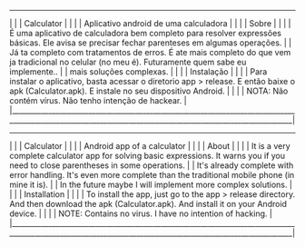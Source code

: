 ______________________________________________________________________________________________________________________________________________________________
|                                                                                                                                                            |
|	Calculator                                                                                                                                           |
|	                                                                                                                                                     |
|	Aplicativo android de uma calculadora                                                                                                                |
|                                                                                                                                                            |
|	Sobre                                                                                                                                                |
|                                                                                                                                                            |
|	É uma aplicativo de calculadora bem completo para resolver expressões básicas. Ele avisa se precisar fechar parenteses em algumas operações.         |
|	Já ta completo com tratamentos de erros. É ate mais completo do que vem ja tradicional no celular (no meu é). Futuramente quem sabe eu implemente..  |
|	mais soluções complexas.                                                                                                                             |
|                                                                                                                                                            |
|	Instalação                                                                                                                                           |
|                                                                                                                                                            |
|	Para instalar o aplicativo, basta acessar o diretorio app > release. E então baixe o apk (Calculator.apk). E instale no seu dispositivo Android.     |
|                                                                                                                                                            |
|	NOTA: Não contém vírus. Não tenho intenção de hackear.                                                                                               |
|____________________________________________________________________________________________________________________________________________________________|
______________________________________________________________________________________________________________________________________________________________
|                                                                                                                                                            |
|	Calculator                                                                                                                                           |
|	                                                                                                                                                     |
|	Android app of a calculator                                                                                                                          |
|                                                                                                                                                            |
|	About                                                                                                                                                |
|                                                                                                                                                            |
|	It is a very complete calculator app for solving basic expressions. It warns you if you need to close parentheses in some operations.                |
|	It's already complete with error handling. It's even more complete than the traditional mobile phone (in mine it is).                                |
|	In the future maybe I will implement more complex solutions.                                                                                         |
|                                                                                                                                                            |
|	Installation                                                                                                                                         |
|                                                                                                                                                            |
|	To install the app, just go to the app > release directory. And then download the apk (Calculator.apk). And install it on your Android device.       |
|                                                                                                                                                            |
|	NOTE: Contains no virus. I have no intention of hacking.                                                                                             |
|____________________________________________________________________________________________________________________________________________________________|